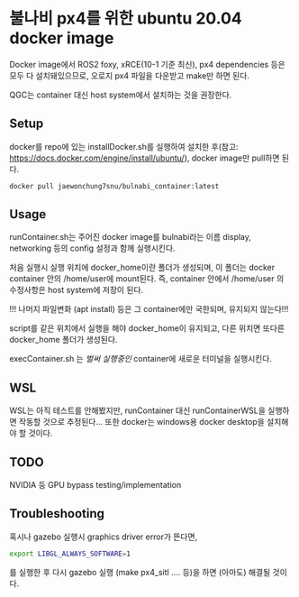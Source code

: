 # 불나비 px4를 위한 ubuntu 20.04 docker image

Docker image에서 ROS2 foxy, xRCE(10-1 기준 최신), px4 dependencies 등은 모두 다 설치돼있으므로,
오로지 px4 파일을 다운받고 make만 하면 된다.

QGC는 container 대신 host system에서 설치하는 것을 권장한다.

## Setup

docker를 repo에 있는 installDocker.sh를 실행하여 설치한 후(참고: https://docs.docker.com/engine/install/ubuntu/), docker image만 pull하면 된다.
```bash
docker pull jaewonchung7snu/bulnabi_container:latest
```


## Usage

runContainer.sh는 주어진 docker image를 bulnabi라는 이름 display, networking 등의 config 설정과 함께 실행시킨다.

처음 실행시 실행 위치에 docker_home이란 폴더가 생성되며, 이 폴더는 docker container 안의 /home/user에 mount된다. 즉, container 안에서 /home/user 의 수정사항은 host system에 저장이 된다.

!!! 나머지 파일변화 (apt install) 등은 그 container에만 국한되며, 유지되지 않는다!!!

script를 같은 위치에서 실행을 해야 docker_home이 유지되고, 다른 위치면 또다른 docker_home 폴더가 생성된다.

execContainer.sh 는 *벌써 실행중인* container에 새로운 터미널을 실행시킨다.


## WSL
WSL는 아직 테스트를 안해봤지만, runContainer  대신 runContainerWSL을 실행하면 작동할 것으로 추정된다...
또한 docker는 windows용 docker desktop을 설치해야 할 것이다.

## TODO
NVIDIA 등 GPU bypass testing/implementation

## Troubleshooting

혹시나 gazebo 실행시 graphics driver error가 뜬다면,
```bash
export LIBGL_ALWAYS_SOFTWARE=1
```
를 실행한 후 다시 gazebo 실행 (make px4_sitl .... 등)을 하면 (아마도) 해결될 것이다.
